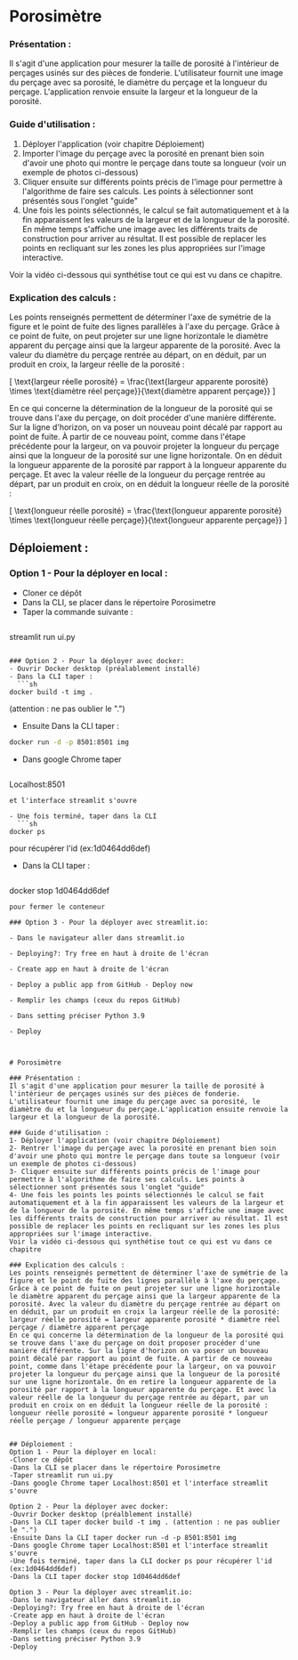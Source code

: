 # Porosimètre

### Présentation :
Il s'agit d'une application pour mesurer la taille de porosité à l'intérieur de perçages usinés sur des pièces de fonderie. L'utilisateur fournit une image du perçage avec sa porosité, le diamètre du perçage et la longueur du perçage. L'application renvoie ensuite la largeur et la longueur de la porosité.

### Guide d'utilisation :
1. Déployer l'application (voir chapitre Déploiement)
2. Importer l'image du perçage avec la porosité en prenant bien soin d'avoir une photo qui montre le perçage dans toute sa longueur (voir un exemple de photos ci-dessous)
3. Cliquer ensuite sur différents points précis de l'image pour permettre à l'algorithme de faire ses calculs. Les points à sélectionner sont présentés sous l'onglet "guide"
4. Une fois les points sélectionnés, le calcul se fait automatiquement et à la fin apparaissent les valeurs de la largeur et de la longueur de la porosité. En même temps s'affiche une image avec les différents traits de construction pour arriver au résultat. Il est possible de replacer les points en recliquant sur les zones les plus appropriées sur l'image interactive.

Voir la vidéo ci-dessous qui synthétise tout ce qui est vu dans ce chapitre.

### Explication des calculs :
Les points renseignés permettent de déterminer l'axe de symétrie de la figure et le point de fuite des lignes parallèles à l'axe du perçage. Grâce à ce point de fuite, on peut projeter sur une ligne horizontale le diamètre apparent du perçage ainsi que la largeur apparente de la porosité. Avec la valeur du diamètre du perçage rentrée au départ, on en déduit, par un produit en croix, la largeur réelle de la porosité :

\[ \text{largeur réelle porosité} = \frac{\text{largeur apparente porosité} \times \text{diamètre réel perçage}}{\text{diamètre apparent perçage}} \]

En ce qui concerne la détermination de la longueur de la porosité qui se trouve dans l'axe du perçage, on doit procéder d'une manière différente. Sur la ligne d'horizon, on va poser un nouveau point décalé par rapport au point de fuite. À partir de ce nouveau point, comme dans l'étape précédente pour la largeur, on va pouvoir projeter la longueur du perçage ainsi que la longueur de la porosité sur une ligne horizontale. On en déduit la longueur apparente de la porosité par rapport à la longueur apparente du perçage. Et avec la valeur réelle de la longueur du perçage rentrée au départ, par un produit en croix, on en déduit la longueur réelle de la porosité :

\[ \text{longueur réelle porosité} = \frac{\text{longueur apparente porosité} \times \text{longueur réelle perçage}}{\text{longueur apparente perçage}} \]

## Déploiement :

### Option 1 - Pour la déployer en local :
- Cloner ce dépôt
- Dans la CLI, se placer dans le répertoire Porosimetre
- Taper la commande suivante :
  ```

streamlit run ui.py
```

### Option 2 - Pour la déployer avec docker:
- Ouvrir Docker desktop (préalablement installé)
- Dans la CLI taper :
  ```sh
docker build -t img . 
```
(attention : ne pas oublier le ".")

- Ensuite Dans la CLI taper :  
```sh
docker run -d -p 8501:8501 img
```
- Dans google Chrome taper 
  ```sh
Localhost:8501 
```
et l'interface streamlit s'ouvre

- Une fois terminé, taper dans la CLI 
  ```sh
docker ps 
```
pour récupérer l'id (ex:1d0464dd6def)

- Dans la CLI taper : 
  ```sh
docker stop 1d0464dd6def
```
pour fermer le conteneur

### Option 3 - Pour la déployer avec streamlit.io:

- Dans le navigateur aller dans streamlit.io

- Deploying?: Try free en haut à droite de l'écran

- Create app en haut à droite de l'écran

- Deploy a public app from GitHub - Deploy now

- Remplir les champs (ceux du repos GitHub)

- Dans setting préciser Python 3.9

- Deploy



# Porosimètre

### Présentation :
Il s'agit d'une application pour mesurer la taille de porosité à l'intérieur de perçages usinés sur des pièces de fonderie. L'utilisateur fournit une image du perçage avec sa porosité, le diamètre du et la longueur du perçage.L'application ensuite renvoie la largeur et la longueur de la porosité.

### Guide d'utilisation : 
1- Déployer l'application (voir chapitre Déploiement)
2- Rentrer l'image du perçage avec la porosité en prenant bien soin d'avoir une photo qui montre le perçage dans toute sa longueur (voir un exemple de photos ci-dessous) 
3- Cliquer ensuite sur différents points précis de l'image pour permettre à l'algorithme de faire ses calculs. Les points à sélectionner sont présentés sous l'onglet "guide" 
4- Une fois les points les points sélectionnés le calcul se fait automatiquement et à la fin apparaissent les valeurs de la largeur et de la longueur de la porosité. En même temps s'affiche une image avec les différents traits de construction pour arriver au résultat. Il est possible de replacer les points en recliquant sur les zones les plus appropriées sur l'image interactive. 
Voir la vidéo ci-dessous qui synthétise tout ce qui est vu dans ce chapitre 

### Explication des calculs :
Les points renseignés permettent de déterminer l'axe de symétrie de la figure et le point de fuite des lignes parallèle à l'axe du perçage. Grâce à ce point de fuite on peut projeter sur une ligne horizontale le diamètre apparent du perçage ainsi que la largeur apparente de la porosité. Avec la valeur du diamètre du perçage rentrée au départ on en déduit, par un produit en croix la largeur réelle de la porosité: largeur réelle porosité = largeur apparente porosité * diamètre réel perçage / diamètre apparent perçage
En ce qui concerne la détermination de la longueur de la porosité qui se trouve dans l'axe du perçage on doit proposer procéder d'une manière différente. Sur la ligne d'horizon on va poser un bouveau point décalé par rapport au point de fuite. A partir de ce nouveau point, comme dans l'étape précédente pour la largeur, on va pouvoir projeter la longueur du perçage ainsi que la longueur de la porosité sur une ligne horizontale. On en retire la longueur apparente de la porosité par rapport à la longueur apparente du perçage. Et avec la valeur réelle de la longueur du perçage rentrée au départ, par un produit en croix on en déduit la longueur réelle de la porosité :  longueur réelle porosité = longueur apparente porosité * longueur réelle perçage / longueur apparente perçage


## Déploiement :
Option 1 - Pour la déployer en local:
-Cloner ce dépôt
-Dans la CLI se placer dans le répertoire Porosimetre
-Taper streamlit run ui.py
-Dans google Chrome taper Localhost:8501 et l'interface streamlit s'ouvre

Option 2 - Pour la déployer avec docker:
-Ouvrir Docker desktop (préalblement installé)
-Dans la CLI taper docker build -t img . (attention : ne pas oublier le ".")
-Ensuite Dans la CLI taper docker run -d -p 8501:8501 img
-Dans google Chrome taper Localhost:8501 et l'interface streamlit s'ouvre
-Une fois terminé, taper dans la CLI docker ps pour récupérer l'id (ex:1d0464dd6def)
-Dans la CLI taper docker stop 1d0464dd6def

Option 3 - Pour la déployer avec streamlit.io:
-Dans le navigateur aller dans streamlit.io
-Deploying?: Try free en haut à droite de l'écran
-Create app en haut à droite de l'écran
-Deploy a public app from GitHub - Deploy now
-Remplir les champs (ceux du repos GitHub)
-Dans setting préciser Python 3.9
-Deploy

